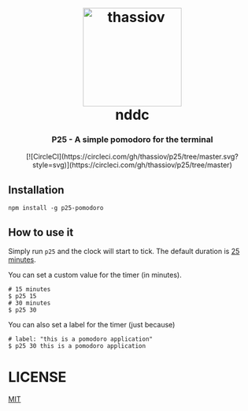 <h1 align="center">
  <br>
  <img src="https://raw.githubusercontent.com/thassiov/p25/master/png" alt="thassiov" width="200">
  <br>
  nddc
  <br>
</h1>

<h3 align="center">P25 - A simple pomodoro for the terminal</h3>

<p align="center">
[![CircleCI](https://circleci.com/gh/thassiov/p25/tree/master.svg?style=svg)](https://circleci.com/gh/thassiov/p25/tree/master)
</p>

## Installation

`npm install -g p25-pomodoro`

## How to use it

Simply run `p25` and the clock will start to tick. The default duration is [25 minutes](https://en.wikipedia.org/wiki/Pomodoro_Technique).

You can set a custom value for the timer (in minutes).

```
# 15 minutes
$ p25 15
# 30 minutes
$ p25 30
```

You can also set a label for the timer (just because)

```
# label: "this is a pomodoro application"
$ p25 30 this is a pomodoro application
```

# LICENSE
[MIT](LICENSE.md)
